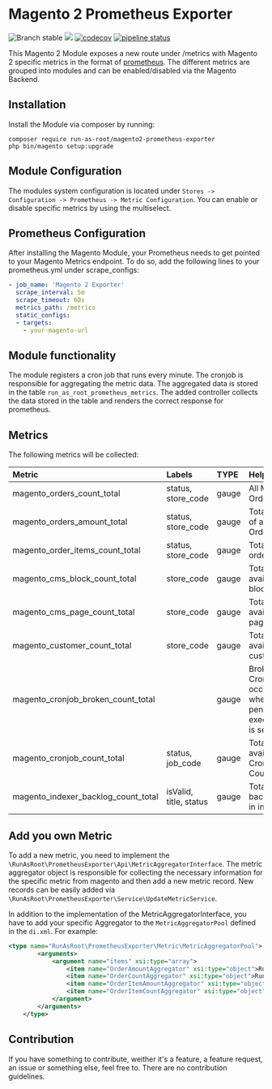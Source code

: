 # Magento 2 Prometheus Exporter

![Branch stable](https://img.shields.io/badge/stable%20branch-master-blue.svg)
![](https://github.styleci.io/repos/191891355/shield)
[![codecov](https://codecov.io/gh/run-as-root/magento2-prometheus-exporter/branch/master/graph/badge.svg)](https://codecov.io/gh/run-as-root/magento2-prometheus-exporter)
[![pipeline status](https://gitlab.com/run_as_root/magento2-prometheus-exporter/badges/master/pipeline.svg)](https://gitlab.com/run_as_root/magento2-prometheus-exporter/commits/master)

This Magento 2 Module exposes a new route under /metrics with Magento 2 specific metrics in the format of
[prometheus](https://prometheus.io). The different metrics are grouped into modules and can be enabled/disabled via the
Magento Backend.

## Installation

Install the Module via composer by running:

```
composer require run-as-root/magento2-prometheus-exporter
php bin/magento setup:upgrade
```

## Module Configuration

The modules system configuration is located under `Stores -> Configuration -> Prometheus -> Metric Configuration`. You
can enable or disable specific metrics by using the multiselect.

## Prometheus Configuration

After installing the Magento Module, your Prometheus needs to get pointed to your Magento Metrics endpoint. To do so,
add the following lines to your prometheus.yml under scrape_configs:

``` yaml
- job_name: 'Magento 2 Exporter'
  scrape_interval: 5m
  scrape_timeout: 60s
  metrics_path: /metrics
  static_configs:
  - targets: 
    - your-magento-url
```

## Module functionality

The module registers a cron job that runs every minute. The cronjob is responsible for aggregating the metric data. The
aggregated data is stored in the table `run_as_root_prometheus_metrics`. The added controller collects the data stored
in the table and renders the correct response for prometheus.

## Metrics

The following metrics will be collected:

| Metric                              | Labels                 | TYPE  | Help                                                                         |
|:------------------------------------|:-----------------------|:------|:-----------------------------------------------------------------------------|
| magento_orders_count_total          | status, store_code     | gauge | All Magento Orders                                                           |
| magento_orders_amount_total         | status, store_code     | gauge | Total amount of all Magento Orders                                           |
| magento_order_items_count_total     | status, store_code     | gauge | Total count of orderitems                                                    |
| magento_cms_block_count_total       | store_code             | gauge | Total count of available cms blocks                                          |
| magento_cms_page_count_total        | store_code             | gauge | Total count of available cms pages                                           |
| magento_customer_count_total        | store_code             | gauge | Total count of available customer                                            |
| magento_cronjob_broken_count_total  |                        | gauge | Broken CronJobs occur when when status is pending but execution_time is set. |
| magento_cronjob_count_total         | status, job_code       | gauge | Total count of available CronJob Count.                                      |
| magento_indexer_backlog_count_total | isValid, title, status | gauge | Total count of backlog item in indexer.                                      |

## Add you own Metric

To add a new metric, you need to implement the `\RunAsRoot\PrometheusExporter\Api\MetricAggregatorInterface`. The metric
aggregator object is responsible for collecting the necessary information for the specific metric from magento and then
add a new metric record. New records can be easily added via
`\RunAsRoot\PrometheusExporter\Service\UpdateMetricService`.

In addition to the implementation of the MetricAggregatorInterface, you have to add your specific Aggregator to the
`MetricAggregatorPool` defined in the `di.xml`. For example:

``` xml
<type name="RunAsRoot\PrometheusExporter\Metric\MetricAggregatorPool">
        <arguments>
            <argument name="items" xsi:type="array">
                <item name="OrderAmountAggregator" xsi:type="object">RunAsRoot\PrometheusExporter\Aggregator\Order\OrderAmountAggregator</item>
                <item name="OrderCountAggregator" xsi:type="object">RunAsRoot\PrometheusExporter\Aggregator\Order\OrderCountAggregator</item>
                <item name="OrderItemAmountAggregator" xsi:type="object">RunAsRoot\PrometheusExporter\Aggregator\Order\OrderItemAmountAggregator</item>
                <item name="OrderItemCountAggregator" xsi:type="object">RunAsRoot\PrometheusExporter\Aggregator\Order\OrderItemCountAggregator</item>
            </argument>
        </arguments>
    </type>
```

## Contribution

If you have something to contribute, weither it's a feature, a feature request, an issue or something else, feel free
to. There are no contribution guidelines.

